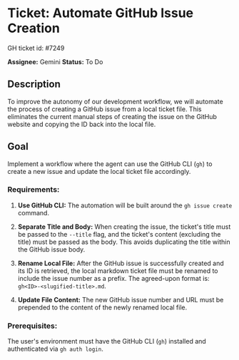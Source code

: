 # Ticket: Automate GitHub Issue Creation

GH ticket id: #7249

**Assignee:** Gemini
**Status:** To Do

## Description

To improve the autonomy of our development workflow, we will automate the process of creating a GitHub issue from a local ticket file. This eliminates the current manual steps of creating the issue on the GitHub website and copying the ID back into the local file.

## Goal

Implement a workflow where the agent can use the GitHub CLI (`gh`) to create a new issue and update the local ticket file accordingly.

### Requirements:

1.  **Use GitHub CLI:** The automation will be built around the `gh issue create` command.

2.  **Separate Title and Body:** When creating the issue, the ticket's title must be passed to the `--title` flag, and the ticket's content (excluding the title) must be passed as the body. This avoids duplicating the title within the GitHub issue body.

3.  **Rename Local File:** After the GitHub issue is successfully created and its ID is retrieved, the local markdown ticket file must be renamed to include the issue number as a prefix. The agreed-upon format is: `gh<ID>-<slugified-title>.md`.

4.  **Update File Content:** The new GitHub issue number and URL must be prepended to the content of the newly renamed local file.

### Prerequisites:

The user's environment must have the GitHub CLI (`gh`) installed and authenticated via `gh auth login`.

